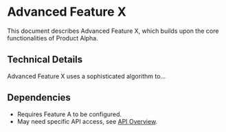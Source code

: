 # Advanced Feature X

This document describes Advanced Feature X, which builds upon the core functionalities of Product Alpha.

## Technical Details
Advanced Feature X uses a sophisticated algorithm to...

## Dependencies
- Requires Feature A to be configured.
- May need specific API access, see [API Overview](../../api/overview.md). 